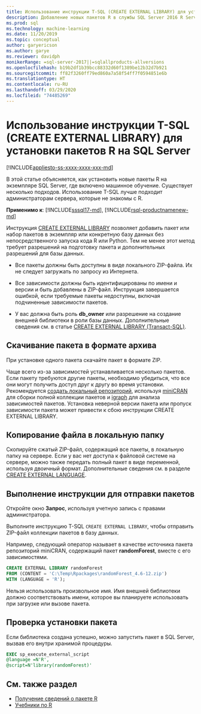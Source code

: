 ```yaml
---
title: Использование инструкции T-SQL (CREATE EXTERNAL LIBRARY) для установки пакетов R
description: Добавление новых пакетов R в службы SQL Server 2016 R Services или Службы машинного обучения SQL Server (в базе данных)
ms.prod: sql
ms.technology: machine-learning
ms.date: 11/20/2019
ms.topic: conceptual
author: garyericson
ms.author: garye
ms.reviewer: davidph
monikerRange: =sql-server-2017||=sqlallproducts-allversions
ms.openlocfilehash: b19b2df1b39bcc88332d60f1389be12b32d7b921
ms.sourcegitcommit: ff82f3260ff79ed860a7a58f54ff7f0594851e6b
ms.translationtype: HT
ms.contentlocale: ru-RU
ms.lasthandoff: 03/29/2020
ms.locfileid: "74485269"
---
```

# <a name="use-t-sql-create-external-library-to-install-r-packages-on-sql-server"></a>Использование инструкции T-SQL (CREATE EXTERNAL LIBRARY) для установки пакетов R на SQL Server
[!INCLUDE[appliesto-ss-xxxx-xxxx-xxx-md](../../includes/appliesto-ss-xxxx-xxxx-xxx-md.md)]

В этой статье объясняется, как установить новые пакеты R на экземпляре SQL Server, где включено машинное обучение. Существует несколько подходов. Использование T-SQL лучше подходит администраторам сервера, которые не знакомы с R.

**Применимо к**: [!INCLUDE[sssql17-md](../../includes/sssql17-md.md)], [!INCLUDE[rsql-productnamenew-md](../../includes/rsql-productnamenew-md.md)]

Инструкция [CREATE EXTERNAL LIBRARY](https://docs.microsoft.com/sql/t-sql/statements/create-external-library-transact-sql) позволяет добавить пакет или набор пакетов в экземпляр или конкретную базу данных без непосредственного запуска кода R или Python. Тем не менее этот метод требует разрешений на подготовку пакета и дополнительных разрешений для базы данных.

+ Все пакеты должны быть доступны в виде локального ZIP-файла. Их не следует загружать по запросу из Интернета.

+ Все зависимости должны быть идентифицированы по имени и версии и быть добавлены в ZIP-файл. Инструкция завершается ошибкой, если требуемые пакеты недоступны, включая подчиненные зависимости пакетов. 

+ У вас должна быть роль **db_owner** или разрешение на создание внешней библиотеки в роли базы данных. Дополнительные сведения см. в статье [CREATE EXTERNAL LIBRARY (Transact-SQL)](https://docs.microsoft.com/sql/t-sql/statements/create-external-library-transact-sql).

## <a name="download-packages-in-archive-format"></a>Скачивание пакета в формате архива

При установке одного пакета скачайте пакет в формате ZIP.

Чаще всего из-за зависимостей устанавливается несколько пакетов. Если пакету требуются другие пакеты, необходимо убедиться, что все они могут получить доступ друг к другу во время установки. Рекомендуется [создать локальный репозиторий](create-a-local-package-repository-using-minicran.md), используя [miniCRAN](https://andrie.github.io/miniCRAN/) для сборки полной коллекции пакетов и [igraph](https://igraph.org/r/) для анализа зависимостей пакетов. Установка неверной версии пакета или пропуск зависимости пакета может привести к сбою инструкции CREATE EXTERNAL LIBRARY. 

## <a name="copy-the-file-to-a-local-folder"></a>Копирование файла в локальную папку

Скопируйте сжатый ZIP-файл, содержащий все пакеты, в локальную папку на сервере. Если у вас нет доступа к файловой системе на сервере, можно также передать полный пакет в виде переменной, используя двоичный формат. Дополнительные сведения см. в разделе [CREATE EXTERNAL LANGUAGE](../../t-sql/statements/create-external-library-transact-sql.md).

## <a name="run-the-statement-to-upload-packages"></a>Выполнение инструкции для отправки пакетов

Откройте окно **Запрос**, используя учетную запись с правами администратора.

Выполните инструкцию T-SQL `CREATE EXTERNAL LIBRARY`, чтобы отправить ZIP-файл коллекции пакетов в базу данных.

Например, следующий оператор называет в качестве источника пакета репозиторий miniCRAN, содержащий пакет **randomForest**, вместе с его зависимостями. 

```sql
CREATE EXTERNAL LIBRARY randomForest
FROM (CONTENT = 'C:\Temp\Rpackages\randomForest_4.6-12.zip')
WITH (LANGUAGE = 'R');
```

Нельзя использовать произвольное имя. Имя внешней библиотеки должно соответствовать имени, которое вы планируете использовать при загрузке или вызове пакета.

## <a name="verify-package-installation"></a>Проверка установки пакета

Если библиотека создана успешно, можно запустить пакет в SQL Server, вызвав его внутри хранимой процедуры.
    
```sql
EXEC sp_execute_external_script
@language =N'R',
@script=N'library(randomForest)'
```

## <a name="see-also"></a>См. также раздел

+ [Получение сведений о пакете R](r-package-information.md)
+ [Учебники по R](../tutorials/sql-server-r-tutorials.md)